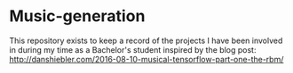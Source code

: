# Music-generation
This repository exists to keep a record of the projects I have been involved in during my time as a Bachelor's student
inspired by the blog post: http://danshiebler.com/2016-08-10-musical-tensorflow-part-one-the-rbm/
